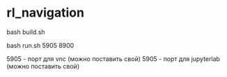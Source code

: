 # rl_navigation

bash build.sh

bash run.sh 5905 8900

5905 - порт для vnc (можно поставить свой)
5905 - порт для jupyterlab (можно поставить свой)

